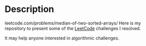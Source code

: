 # Description
leetcode.com/problems/median-of-two-sorted-arrays/
Here is my repository to present some of the [LeetCode](https://leetcode.com/problemset/all/) challenges I resolved.

It may help anyone interested in algorithmic challenges.